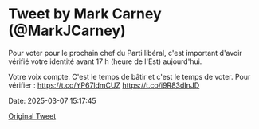 # Tweet by Mark Carney (@MarkJCarney)

Pour voter pour le prochain chef du Parti libéral, c'est important d'avoir vérifié votre identité avant 17 h (heure de l'Est) aujourd'hui.

Votre voix compte. C'est le temps de bâtir et c'est le temps de voter. Pour vérifier : https://t.co/YP67ldmCUZ https://t.co/i9R83dInJD

Date: 2025-03-07 15:17:45

[Original Tweet](https://x.com/MarkJCarney/status/1898030316712857673)
